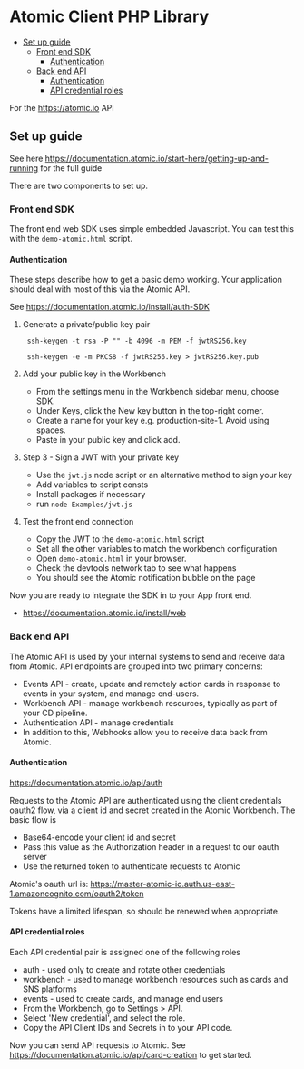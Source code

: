# Atomic Client PHP Library

* [Set up guide](#set-up-guide)
  + [Front end SDK](#front-end-sdk)
    - [Authentication](#authentication)
  + [Back end API](#back-end-api)
    - [Authentication](#authentication-1)
    - [API credential roles](#api-credential-roles)

For the https://atomic.io API

## Set up guide

See here https://documentation.atomic.io/start-here/getting-up-and-running for the full guide

There are two components to set up.

### Front end SDK

The front end web SDK uses simple embedded Javascript. You can test this with the `demo-atomic.html` script.

#### Authentication
These steps describe how to get a basic demo working. Your application should deal with most of this via the Atomic API.


See https://documentation.atomic.io/install/auth-SDK
1. Generate a private/public key pair
   
        ssh-keygen -t rsa -P "" -b 4096 -m PEM -f jwtRS256.key
   
        ssh-keygen -e -m PKCS8 -f jwtRS256.key > jwtRS256.key.pub
   
2.  Add your public key in the Workbench
    * From the settings menu in the Workbench sidebar menu, choose SDK.
    * Under Keys, click the New key button in the top-right corner.
    * Create a name for your key e.g. production-site-1. Avoid using spaces.
    * Paste in your public key and click add.
    
3. Step 3 - Sign a JWT with your private key
    * Use the `jwt.js` node script or an alternative method to sign your key
    * Add variables to script consts
    * Install packages if necessary
    * run `node Examples/jwt.js`
  
4. Test the front end connection
   * Copy the JWT to the `demo-atomic.html` script
   * Set all the other variables to match the workbench configuration
   * Open `demo-atomic.html` in your browser.
   * Check the devtools network tab to see what happens
   * You should see the Atomic notification bubble on the page
   
Now you are ready to integrate the SDK in to your App front end.

* https://documentation.atomic.io/install/web

### Back end API

The Atomic API is used by your internal systems to send and receive data from Atomic. API endpoints are grouped into two primary concerns:

* Events API - create, update and remotely action cards in response to events in your system, and manage end-users.
* Workbench API - manage workbench resources, typically as part of your CD pipeline.
* Authentication API - manage credentials
* In addition to this, Webhooks allow you to receive data back from Atomic.

#### Authentication
https://documentation.atomic.io/api/auth

Requests to the Atomic API are authenticated using the client credentials oauth2 flow, via a client id and secret created in the Atomic Workbench. The basic flow is

* Base64-encode your client id and secret
* Pass this value as the Authorization header in a request to our oauth server
* Use the returned token to authenticate requests to Atomic

Atomic's oauth url is: https://master-atomic-io.auth.us-east-1.amazoncognito.com/oauth2/token

Tokens have a limited lifespan, so should be renewed when appropriate.

#### API credential roles
Each API credential pair is assigned one of the following roles

* auth - used only to create and rotate other credentials
* workbench - used to manage workbench resources such as cards and SNS platforms
* events - used to create cards, and manage end users
* From the Workbench, go to Settings > API.
* Select 'New credential', and select the role.
* Copy the API Client IDs and Secrets in to your API code.

Now you can send API requests to Atomic. See https://documentation.atomic.io/api/card-creation to get started.